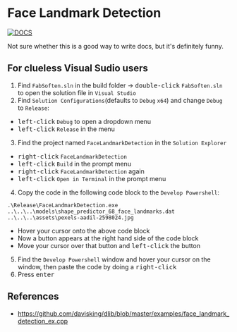# Face Landmark Detection

[![DOCS](https://user-images.githubusercontent.com/7437173/138705052-1112c657-6830-455e-b8d8-2307d1960ab6.PNG)](https://youtu.be/cDA3_5982h8)

Not sure whether this is a good way to write docs, but it's definitely funny.

## For clueless Visual Sudio users
1. Find `FabSoften.sln` in the build folder -> <kbd>double-click</kbd> `FabSoften.sln` to open the solution file in `Visual Studio`
2. Find `Solution Configurations`(defaults to `Debug` `x64`) and change `Debug` to `Release`:   
  - <kbd>left-click</kbd> `Debug` to open a dropdown menu 
  - <kbd>left-click</kbd> `Release` in the menu
3. Find the project named `FaceLandmarkDetection` in the `Solution Explorer`
  - <kbd>right-click</kbd> `FaceLandmarkDetection`
  - <kbd>left-click</kbd> `Build` in the prompt menu
  - <kbd>right-click</kbd> `FaceLandmarkDetection` again
  - <kbd>left-click</kbd> `Open in Terminal` in the prompt menu
4. Copy the code in the following code block to the `Develop Powershell`: 
```
.\Release\FaceLandmarkDetection.exe ..\..\..\models\shape_predictor_68_face_landmarks.dat  ..\..\..\assets\pexels-aadil-2598024.jpg
```
  - Hover your cursor onto the above code block
  - Now a button appears at the right hand side of the code block
  - Move your cursor over that button and <kbd>left-click</kbd> the button
5. Find the `Develop Powershell` window and hover your cursor on the window, then paste the code by doing a <kbd>right-click</kbd>
6. Press <kbd>enter</kbd>

## References

-  https://github.com/davisking/dlib/blob/master/examples/face_landmark_detection_ex.cpp